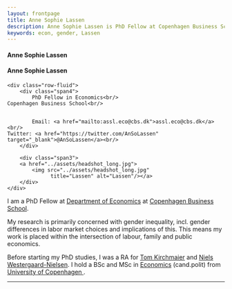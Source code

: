 ```yaml
---
layout: frontpage
title: Anne Sophie Lassen
description: Anne Sophie Lassen is PhD Fellow at Copenhagen Business School.
keywords: econ, gender, Lassen
---
```

#### Anne Sophie Lassen
<div class="container">
<h4><a name="Contact">Anne Sophie Lassen</a></h4>

    <div class="row-fluid">
        <div class="span4">
            PhD Fellow in Economics<br/>
	Copenhagen Business School<br/>


            Email: <a href="mailto:assl.eco@cbs.dk">assl.eco@cbs.dk</a><br/>
	Twitter: <a href="https://twitter.com/AnSoLassen" target="_blank">@AnSoLassen</a><br/>
        </div>

        <div class="span3">
        <a href="../assets/headshot_long.jpg">
            <img src="../assets/headshot_long.jpg"
                  title="Lassen" alt="Lassen"/></a>
        </div>
    </div>
</div>



I am a PhD Fellow at <a href="https://www.cbs.dk/en/research/departments-and-centres/department-of-economics/">Department of Economics</a> at <a href="https://www.cbs.dk/en/">Copenhagen Business School</a>. 

My research is primarily concerned with gender inequality, incl. gender differences in labor market choices and implications of this.
This means my work is placed within the intersection of labour, family and 
public economics. 

Before starting my PhD studies, I was a RA for <a href="https://sites.google.com/site/tomkirchmaier/home"> Tom Kirchmaier</a> and <a href="https://www.cbs.dk/en/research/departments-and-centres/department-of-accounting/staff/nwnacc/">Niels Westergaard-Nielsen</a>. 
I hold a BSc 
and MSc in <a href="https://www.economics.ku.dk/"> Economics</a> (cand.polit) from <a href="https://www.ku.dk/english/"> University of Copenhagen </a>.

---




